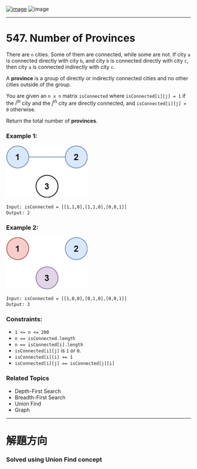 [![image](https://img.shields.io/badge/Leetcode-Link-blue?logo=leetcode)](https://leetcode.com/problems/number-of-provinces/)
![image](https://img.shields.io/badge/Difficulty-Medium-yellow)

---

# 547. Number of Provinces

There are `n` cities. Some of them are connected, while some are not. If city `a` is connected directly with city `b`, and city `b` is connected directly with city `c`, then city `a` is connected indirectly with city `c`.

A **province** is a group of directly or indirectly connected cities and no other cities outside of the group.

You are given an `n x n` matrix `isConnected` where `isConnected[i][j] = 1` if the $i^{th}$ city and the $j^{th}$ city are directly connected, and `isConnected[i][j] = 0` otherwise.

Return the total number of **provinces**.

### Example 1:

![image](./image/graph1.jpeg)

```
Input: isConnected = [[1,1,0],[1,1,0],[0,0,1]]
Output: 2
```

### Example 2:

![image](./image/graph2.jpeg)

```
Input: isConnected = [[1,0,0],[0,1,0],[0,0,1]]
Output: 3
```

### Constraints:

- `1 <= n <= 200`
- `n == isConnected.length`
- `n == isConnected[i].length`
- `isConnected[i][j]` is `1` or `0`.
- `isConnected[i][i] == 1`
- `isConnected[i][j] == isConnected[j][i]`

### Related Topics

- Depth-First Search
- Breadth-First Search
- Union Find
- Graph
  
---

# 解題方向

### Solved using Union Find concept
